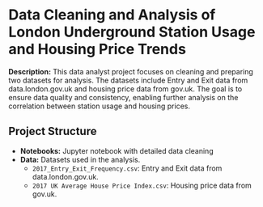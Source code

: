 # Data Cleaning and Analysis of London Underground Station Usage and Housing Price Trends
**Description:** This data analyst project focuses on cleaning and preparing two datasets for analysis. The datasets include Entry and Exit data from data.london.gov.uk and housing price data from gov.uk. The goal is to ensure data quality and consistency, enabling further analysis on the correlation between station usage and housing prices.

## Project Structure

- **Notebooks:** Jupyter notebook with detailed data cleaning
- **Data:** Datasets used in the analysis.
  - `2017_Entry_Exit_Frequency.csv`: Entry and Exit data from data.london.gov.uk.
  - `2017 UK Average House Price Index.csv`: Housing price data from gov.uk.
